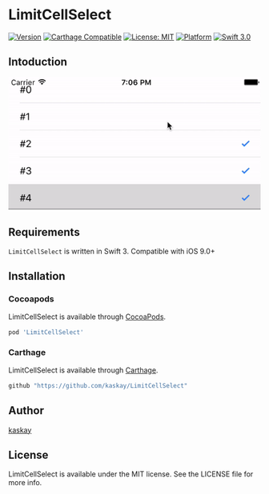 # LimitCellSelect
[![Version](https://img.shields.io/cocoapods/v/LimitCellSelect.svg?style=flat)](http://cocoapods.org/pods/LimitCellSelect)
[![Carthage Compatible](https://img.shields.io/badge/Carthage-compatible-4BC51D.svg?style=flat)](https://github.com/Carthage/Carthage)
[![License: MIT](https://img.shields.io/badge/license-MIT-blue.svg?style=flat)](https://github.com/kaskay/LimitCellSelect/blob/master/LICENSE)
[![Platform](https://img.shields.io/cocoapods/p/LimitCellSelect.svg?style=flat)](http://cocoapods.org/pods/LimitCellSelect)
[![Swift 3.0](https://img.shields.io/badge/Swift-3.0-orange.svg?style=flat)](https://developer.apple.com/swift/)

## Intoduction
![demo](Image/LimitCellSelect.gif)

## Requirements

`LimitCellSelect` is written in Swift 3. Compatible with iOS 9.0+

## Installation

### Cocoapods

LimitCellSelect is available through [CocoaPods](http://cocoapods.org).

```ruby
pod 'LimitCellSelect'
```
### Carthage
LimitCellSelect is available through [Carthage](https://github.com/Carthage/Carthage).

```ruby
github "https://github.com/kaskay/LimitCellSelect"
```
## Author
[kaskay](https://github.com/kaskay)

## License
LimitCellSelect is available under the MIT license. See the LICENSE file for more info.
